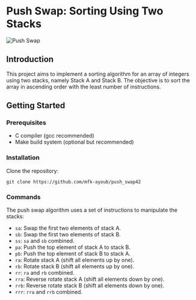 # Push Swap: Sorting Using Two Stacks
![Push Swap](https://miro.medium.com/v2/resize:fit:720/format:webp/1*_qUuB7vQ716KuLp6bx3-oQ.png)

## Introduction

This project aims to implement a sorting algorithm for an array of integers using two stacks, namely Stack A and Stack B. The objective is to sort the array in ascending order with the least number of instructions.

## Getting Started

### Prerequisites

- C compiler (gcc recommended)
- Make build system (optional but recommended)

### Installation

Clone the repository:

`git clone https://github.com/mfk-ayoub/push_swap42`
### Commands

The push swap algorithm uses a set of instructions to manipulate the stacks:

- `sa`: Swap the first two elements of stack A.
- `sb`: Swap the first two elements of stack B.
- `ss`: `sa` and `sb` combined.
- `pa`: Push the top element of stack A to stack B.
- `pb`: Push the top element of stack B to stack A.
- `ra`: Rotate stack A (shift all elements up by one).
- `rb`: Rotate stack B (shift all elements up by one).
- `rr`: `ra` and `rb` combined.
- `rra`: Reverse rotate stack A (shift all elements down by one).
- `rrb`: Reverse rotate stack B (shift all elements down by one).
- `rrr`: `rra` and `rrb` combined.
